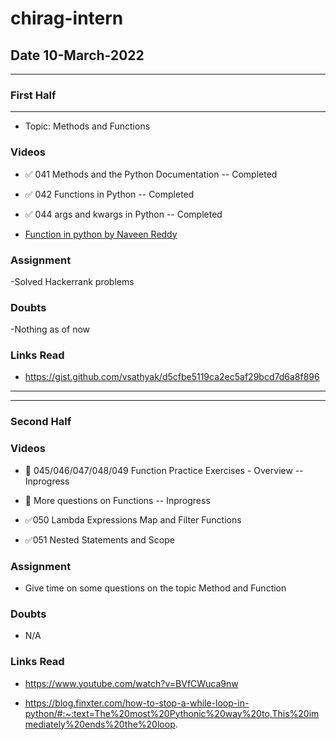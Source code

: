 # chirag-intern

## Date 10-March-2022

<hr>

### First Half

<hr>

- Topic: Methods and Functions

### Videos

- ✅ 041 Methods and the Python Documentation -- Completed

- ✅ 042 Functions in Python -- Completed

- ✅ 044 args and kwargs in Python -- Completed

- [Function in python by Naveen Reddy](https://www.youtube.com/watch?v=BVfCWuca9nw)

### Assignment

-Solved Hackerrank problems

### Doubts

-Nothing as of now

### Links Read

- https://gist.github.com/vsathyak/d5cfbe5119ca2ec5af29bcd7d6a8f896

<hr>
<hr>

### Second Half

### Videos

- 🔄 045/046/047/048/049 Function Practice Exercises - Overview -- Inprogress

- 🔄 More questions on Functions -- Inprogress
- ✅050 Lambda Expressions Map and Filter Functions
- ✅051 Nested Statements and Scope

### Assignment

- Give time on some questions on the topic Method and Function

### Doubts

- N/A

### Links Read

- https://www.youtube.com/watch?v=BVfCWuca9nw

- https://blog.finxter.com/how-to-stop-a-while-loop-in-python/#:~:text=The%20most%20Pythonic%20way%20to,This%20immediately%20ends%20the%20loop.
